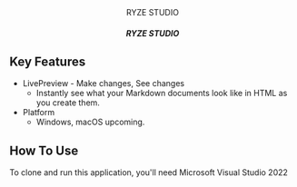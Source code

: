 <div align="center" <img src="https://github.com/yuriy3122/Ryze-Studio/blob/main/RYZE%20Studio.jpg" alt="Logo">RYZE STUDIO</div>

<h5 align="center" img>RYZE STUDIO</h5>

## Key Features

* LivePreview - Make changes, See changes
  - Instantly see what your Markdown documents look like in HTML as you create them.
* Platform
  - Windows, macOS upcoming.

## How To Use

To clone and run this application, you'll need Microsoft Visual Studio 2022


